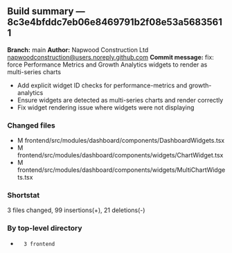 ## Build summary — 8c3e4bfddc7eb06e8469791b2f08e53a56835611

**Branch:** main **Author:** Napwood Construction Ltd <napwoodconstruction@users.noreply.github.com>
**Commit message:** fix: force Performance Metrics and Growth Analytics widgets to render as
multi-series charts

- Add explicit widget ID checks for performance-metrics and growth-analytics
- Ensure widgets are detected as multi-series charts and render correctly
- Fix widget rendering issue where widgets were not displaying

### Changed files

- M frontend/src/modules/dashboard/components/DashboardWidgets.tsx
- M frontend/src/modules/dashboard/components/widgets/ChartWidget.tsx
- M frontend/src/modules/dashboard/components/widgets/MultiChartWidgets.tsx

### Shortstat

3 files changed, 99 insertions(+), 21 deletions(-)

### By top-level directory

-       3 frontend
